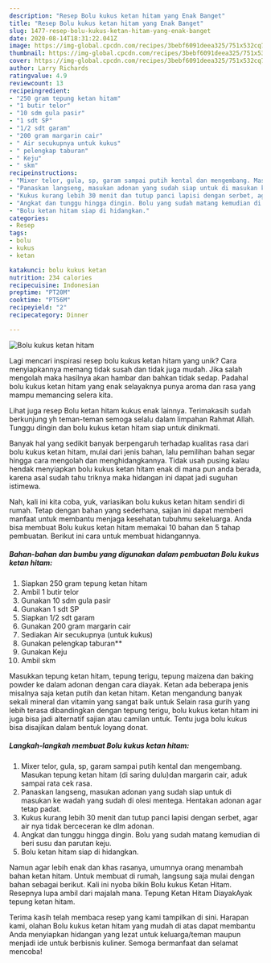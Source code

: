 ```yaml
---
description: "Resep Bolu kukus ketan hitam yang Enak Banget"
title: "Resep Bolu kukus ketan hitam yang Enak Banget"
slug: 1477-resep-bolu-kukus-ketan-hitam-yang-enak-banget
date: 2020-08-14T18:31:22.041Z
image: https://img-global.cpcdn.com/recipes/3bebf6091deea325/751x532cq70/bolu-kukus-ketan-hitam-foto-resep-utama.jpg
thumbnail: https://img-global.cpcdn.com/recipes/3bebf6091deea325/751x532cq70/bolu-kukus-ketan-hitam-foto-resep-utama.jpg
cover: https://img-global.cpcdn.com/recipes/3bebf6091deea325/751x532cq70/bolu-kukus-ketan-hitam-foto-resep-utama.jpg
author: Larry Richards
ratingvalue: 4.9
reviewcount: 13
recipeingredient:
- "250 gram tepung ketan hitam"
- "1 butir telor"
- "10 sdm gula pasir"
- "1 sdt SP"
- "1/2 sdt garam"
- "200 gram margarin cair"
- " Air secukupnya untuk kukus"
- " pelengkap taburan"
- " Keju"
- " skm"
recipeinstructions:
- "Mixer telor, gula, sp, garam sampai putih kental dan mengembang. Masukan tepung ketan hitam (di saring dulu)dan margarin cair, aduk sampai rata cek rasa."
- "Panaskan langseng, masukan adonan yang sudah siap untuk di masukan ke wadah yang sudah di olesi mentega. Hentakan adonan agar tetap padat."
- "Kukus kurang lebih 30 menit dan tutup panci lapisi dengan serbet, agar air nya tidak berceceran ke dlm adonan."
- "Angkat dan tunggu hingga dingin. Bolu yang sudah matang kemudian di beri susu dan parutan keju."
- "Bolu ketan hitam siap di hidangkan."
categories:
- Resep
tags:
- bolu
- kukus
- ketan

katakunci: bolu kukus ketan 
nutrition: 234 calories
recipecuisine: Indonesian
preptime: "PT20M"
cooktime: "PT56M"
recipeyield: "2"
recipecategory: Dinner

---
```



![Bolu kukus ketan hitam](https://img-global.cpcdn.com/recipes/3bebf6091deea325/751x532cq70/bolu-kukus-ketan-hitam-foto-resep-utama.jpg)

Lagi mencari inspirasi resep bolu kukus ketan hitam yang unik? Cara menyiapkannya memang tidak susah dan tidak juga mudah. Jika salah mengolah maka hasilnya akan hambar dan bahkan tidak sedap. Padahal bolu kukus ketan hitam yang enak selayaknya punya aroma dan rasa yang mampu memancing selera kita.

Lihat juga resep Bolu ketan hitam kukus enak lainnya. Terimakasih sudah berkunjung yh teman-teman semoga selalu dalam limpahan Rahmat Allah. Tunggu dingin dan bolu kukus ketan hitam siap untuk dinikmati.

Banyak hal yang sedikit banyak berpengaruh terhadap kualitas rasa dari bolu kukus ketan hitam, mulai dari jenis bahan, lalu pemilihan bahan segar hingga cara mengolah dan menghidangkannya. Tidak usah pusing kalau hendak menyiapkan bolu kukus ketan hitam enak di mana pun anda berada, karena asal sudah tahu triknya maka hidangan ini dapat jadi suguhan istimewa.


Nah, kali ini kita coba, yuk, variasikan bolu kukus ketan hitam sendiri di rumah. Tetap dengan bahan yang sederhana, sajian ini dapat memberi manfaat untuk membantu menjaga kesehatan tubuhmu sekeluarga. Anda bisa membuat Bolu kukus ketan hitam memakai 10 bahan dan 5 tahap pembuatan. Berikut ini cara untuk membuat hidangannya.

<!--inarticleads1-->

##### Bahan-bahan dan bumbu yang digunakan dalam pembuatan Bolu kukus ketan hitam:

1. Siapkan 250 gram tepung ketan hitam
1. Ambil 1 butir telor
1. Gunakan 10 sdm gula pasir
1. Gunakan 1 sdt SP
1. Siapkan 1/2 sdt garam
1. Gunakan 200 gram margarin cair
1. Sediakan  Air secukupnya (untuk kukus)
1. Gunakan  pelengkap taburan**
1. Gunakan  Keju
1. Ambil  skm


Masukkan tepung ketan hitam, tepung terigu, tepung maizena dan baking powder ke dalam adonan dengan cara diayak. Ketan ada beberapa jenis misalnya saja ketan putih dan ketan hitam. Ketan mengandung banyak sekali mineral dan vitamin yang sangat baik untuk Selain rasa gurih yang lebih terasa dibandingkan dengan tepung terigu, bolu kukus ketan hitam ini juga bisa jadi alternatif sajian atau camilan untuk. Tentu juga bolu kukus bisa disajikan dalam bentuk loyang donat. 

<!--inarticleads2-->

##### Langkah-langkah membuat Bolu kukus ketan hitam:

1. Mixer telor, gula, sp, garam sampai putih kental dan mengembang. Masukan tepung ketan hitam (di saring dulu)dan margarin cair, aduk sampai rata cek rasa.
1. Panaskan langseng, masukan adonan yang sudah siap untuk di masukan ke wadah yang sudah di olesi mentega. Hentakan adonan agar tetap padat.
1. Kukus kurang lebih 30 menit dan tutup panci lapisi dengan serbet, agar air nya tidak berceceran ke dlm adonan.
1. Angkat dan tunggu hingga dingin. Bolu yang sudah matang kemudian di beri susu dan parutan keju.
1. Bolu ketan hitam siap di hidangkan.


Namun agar lebih enak dan khas rasanya, umumnya orang menambah bahan ketan hitam. Untuk membuat di rumah, langsung saja mulai dengan bahan sebagai berikut. Kali ini nyoba bikin Bolu kukus Ketan Hitam. Resepnya lupa ambil dari majalah mana. Tepung Ketan Hitam DiayakAyak tepung ketan hitam. 

Terima kasih telah membaca resep yang kami tampilkan di sini. Harapan kami, olahan Bolu kukus ketan hitam yang mudah di atas dapat membantu Anda menyiapkan hidangan yang lezat untuk keluarga/teman maupun menjadi ide untuk berbisnis kuliner. Semoga bermanfaat dan selamat mencoba!
